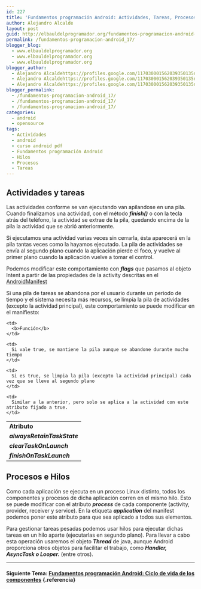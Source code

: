 ```yaml
---
id: 227
title: 'Fundamentos programación Android: Actividades, Tareas, Procesos e Hilos'
author: Alejandro Alcalde
layout: post
guid: http://elbauldelprogramador.org/fundamentos-programacion-android-actividades-tareas-procesos-e-hilos/
permalink: /fundamentos-programacion-android_17/
blogger_blog:
  - www.elbauldelprogramador.org
  - www.elbauldelprogramador.org
  - www.elbauldelprogramador.org
blogger_author:
  - Alejandro Alcaldehttps://profiles.google.com/117030001562039350135noreply@blogger.com
  - Alejandro Alcaldehttps://profiles.google.com/117030001562039350135noreply@blogger.com
  - Alejandro Alcaldehttps://profiles.google.com/117030001562039350135noreply@blogger.com
blogger_permalink:
  - /fundamentos-programacion-android_17/
  - /fundamentos-programacion-android_17/
  - /fundamentos-programacion-android_17/
categories:
  - android
  - opensource
tags:
  - Actividades
  - android
  - curso android pdf
  - Fundamentos programación Android
  - Hilos
  - Procesos
  - Tareas
---
```

<div class="icodroid">
</div>

## Actividades y tareas

Las actividades conforme se van ejecutando van apilandose en una pila. Cuando finalizamos una actividad, con el método ***finish()*** o con la tecla atrás del teléfono, la actividad se extrae de la pila, quedando encima de la pila la actividad que se abrió anteriormente.

Si ejecutamos una actividad varias veces sin cerrarla, ésta aparecerá en la pila tantas veces como la hayamos ejecutado. La pila de actividades se envía al segundo plano cuando la aplicación pierde el foco, y vuelve al primer plano cuando la aplicación vuelve a tomar el control.

  
<!--more-->

Podemos modificar este comportamiento con ***flags*** que pasamos al objeto Intent a partir de las propiedades de la activity descritas en el [AndroidManifest][1]

Si una pila de tareas se abandona por el usuario durante un periodo de tiempo y el sistema necesita más recursos, se limpia la pila de actividades (excepto la actividad principal), este comportamiento se puede modificar en el manifiesto:



<table>
  <tr>
    <td>
      <b>Atributo</b>
    </td>
    
    <td>
      <b>Función</b>
    </td>
  </tr>
  
  <tr>
    <td>
      <i><b>alwaysRetainTaskState</b></i>
    </td>
    
    <td>
      Si vale true, se mantiene la pila aunque se abandone durante mucho tiempo
    </td>
  </tr>
  
  <tr>
    <td>
      <i><b>clearTaskOnLaunch</b></i>
    </td>
    
    <td>
      Si es true, se limpia la pila (excepto la actividad principal) cada vez que se lleve al segundo plano
    </td>
  </tr>
  
  <tr>
    <td>
      <b><i>finishOnTaskLaunch</i></b>
    </td>
    
    <td>
      Similar a la anterior, pero solo se aplica a la actividad con este atributo fijado a true.
    </td>
  </tr>
</table>



## Procesos e Hilos

Como cada aplicación se ejecuta en un proceso Linux distinto, todos los componentes y procesos de dicha aplicación corren en el mismo hilo. Esto se puede modificar con el atributo ***process*** de cada componente (activity, provider, receiver y service). En la etiqueta ***application*** del manifest podemos poner este atributo para que sea aplicado a todos sus elementos.

Para gestionar tareas pesadas podemos usar hilos para ejecutar dichas tareas en un hilo aparte (ejecutarlas en segundo plano). Para llevar a cabo esta operación usaremos el objeto ***Thread*** de java, aunque Android proporciona otros objetos para facilitar el trabajo, como ***Handler, AsyncTask o Looper.*** (entre otros).

* * *

#### Siguiente Tema: [Fundamentos programación Android: Ciclo de vida de los componentes][2] {.referencia}





 [1]: http://developer.android.com/guide/topics/manifest/manifest-intro.html
 [2]: /fundamentos-programacion-android-ciclo/